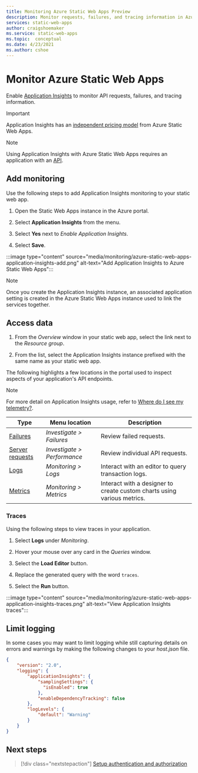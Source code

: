 ```yaml
---
title: Monitoring Azure Static Web Apps Preview
description: Monitor requests, failures, and tracing information in Azure Static Web Apps Preview
services: static-web-apps
author: craigshoemaker
ms.service: static-web-apps
ms.topic:  conceptual
ms.date: 4/23/2021
ms.author: cshoe
---
```


# Monitor Azure Static Web Apps

Enable [Application Insights](../azure-monitor/app/app-insights-overview.md) to monitor API  requests, failures, and tracing information.

> [!IMPORTANT]
> Application Insights has an [independent pricing model](https://azure.microsoft.com/pricing/details/monitor) from Azure Static Web Apps.

> [!NOTE]
> Using Application Insights with Azure Static Web Apps requires an application with an [API](./add-api.md).

## Add monitoring

Use the following steps to add Application Insights monitoring to your static web app.

1. Open the Static Web Apps instance in the Azure portal.

1. Select **Application Insights** from the menu.

1. Select **Yes** next to _Enable Application Insights_.

1. Select **Save**.

:::image type="content" source="media/monitoring/azure-static-web-apps-application-insights-add.png" alt-text="Add Application Insights to Azure Static Web Apps":::

> [!NOTE]
> Once you create the Application Insights instance, an associated application setting is created in the Azure Static Web Apps instance used to link the services together.

## Access data

1. From the _Overview_ window in your static web app, select the link next to the _Resource group_.

1. From the list, select the Application Insights instance prefixed with the same name as your static web app.

The following highlights a few locations in the portal used to inspect aspects of your application's API endpoints.

> [!NOTE]
> For more detail on Application Insights usage, refer to [Where do I see my telemetry?](../azure-monitor/app/app-insights-overview.md#where-do-i-see-my-telemetry).

| Type | Menu location | Description |
|--- | --- | --- |
| [Failures](../azure-monitor/app/asp-net-exceptions.md) | _Investigate > Failures_ | Review failed requests. |
| [Server requests](../azure-monitor/app/tutorial-performance.md) | _Investigate > Performance_ | Review individual API requests.  |
| [Logs](../azure-monitor/app/diagnostic-search.md) | _Monitoring > Logs_ | Interact with an editor to query transaction logs. |
| [Metrics](../azure-monitor/essentials/app-insights-metrics.md) | _Monitoring > Metrics_ | Interact with a designer to create custom charts using various metrics. |

### Traces

Using the following steps to view traces in your application.

1. Select **Logs** under _Monitoring_.

1. Hover your mouse over any card in the _Queries_ window.

1. Select the **Load Editor** button.

1. Replace the generated query with the word `traces`.

1. Select the **Run** button.

:::image type="content" source="media/monitoring/azure-static-web-apps-application-insights-traces.png" alt-text="View Application Insights traces":::

## Limit logging

In some cases you may want to limit logging while still capturing details on errors and warnings by making the following changes to your _host.json_ file.

```json
{
    "version": "2.0",
    "logging": {
        "applicationInsights": {
            "samplingSettings": {
              "isEnabled": true
            },
            "enableDependencyTracking": false
        },
        "logLevels": {
            "default": "Warning"
        }
    }
}
```

## Next steps

> [!div class="nextstepaction"]
> [Setup authentication and authorization](authentication-authorization.md)
